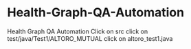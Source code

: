 # Health-Graph-QA-Automation
Health Graph QA Automation
Click on src
click on test/java/Test1/ALTORO_MUTUAL
click on altoro_test1.java
